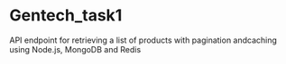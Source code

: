 # Gentech_task1
API endpoint for retrieving a list of products with pagination andcaching using Node.js, MongoDB and Redis
